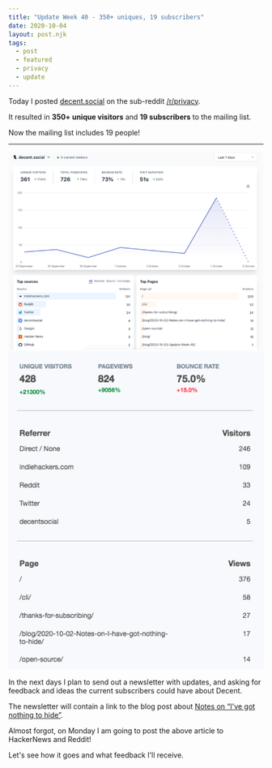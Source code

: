 ```yaml
---
title: "Update Week 40 - 350+ uniques, 19 subscribers"
date: 2020-10-04
layout: post.njk
tags:
  - post
  - featured
  - privacy
  - update
---
```


Today I posted [decent.social](https://decent.social) on the sub-reddit [/r/privacy](https://www.reddit.com/r/privacy/comments/j4wb3h/a_privacyfriendly_decent_twitter_reader/).

It resulted in **350+ unique visitors** and **19 subscribers** to the mailing list.

Now the mailing list includes 19 people!

---

<div class="container my-5">
  <div class="row">
    <div class="col-lg-6 text-center">
      <img alt="350+ uniques" class="img-fluid" src="/img/blog/week-40-analytics.png"/>
    </div>
    <div class="col-lg-6 text-center">
      <img alt="stats" class="img-fluid" src="/img/blog/week-40-stats.png"/>
    </div>
  </div>
</div>


In the next days I plan to send out a newsletter with updates, and asking for feedback and ideas the current subscribers could have about Decent.

The newsletter will contain a link to the blog post about [Notes on “I've got nothing to hide”](/blog/2020-10-02-Notes-on-I-have-got-nothing-to-hide/).

Almost forgot, on Monday I am going to post the above article to HackerNews and Reddit!

Let's see how it goes and what feedback I'll receive.